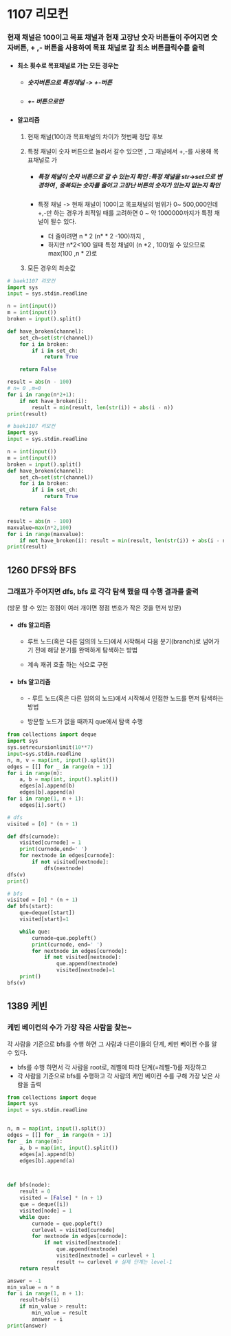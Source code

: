 # 1107 리모컨

### 현재 채널은 100이고 목표 채널과 현재 고장난 숫자 버튼들이 주어지면 숫자버튼, + ,-  버튼을 사용하여  목표 채널로 갈 최소 버튼클릭수를 출력

- #### 최소 횟수로 목표채널로 가는 모든 경우는 

  - #####   숫자버튼으로 특정채널 -> +-버튼  

  - ##### +- 버튼으로만

- #### 알고리즘

  1. 현재 채널(100)과 목표채널의 차이가 첫번째 정답 후보

  2. 특정 채널이 숫자 버튼으로 눌러서 갈수 있으면 , 그 채널에서 +,-를 사용해 목표채널로 가

     - ##### 특정 채널이 숫자 버튼으로 갈 수 있는지 확인 :특정 채널을 str->set으로 변경하여 , 중복되는 숫자를 줄이고 고장난 버튼의 숫자가 있는지 없는지 확인 

     - 특정 채널 -> 현재 채널이 100이고 목표채널의 범위가 0~ 500,000인데  +,-만 하는 경우가 최적일 때를 고려하면 0 ~ 약 1000000까지가 특정 채널이 될수 있다.

       - 더 줄이려면 n * 2 (n* * 2 -100)까지 , 
       - 하지만 n*2<100 일때  특정 채널이 (n *2 , 100)일 수 있으므로 max(100 ,n * 2)로 

  3. 모든 경우의 최솟값

  

```python
# baek1107 리모컨
import sys
input = sys.stdin.readline

n = int(input())
m = int(input())
broken = input().split()

def have_broken(channel):
    set_ch=set(str(channel))
    for i in broken:
        if i in set_ch:
            return True

    return False

result = abs(n - 100)
# n= 0 ,m=0
for i in range(n*2+1):
    if not have_broken(i): 
        result = min(result, len(str(i)) + abs(i - n))
print(result)
```

```python
# baek1107 리모컨
import sys
input = sys.stdin.readline

n = int(input())
m = int(input())
broken = input().split()
def have_broken(channel):
    set_ch=set(str(channel))
    for i in broken:
        if i in set_ch:
            return True

    return False

result = abs(n - 100)
maxvalue=max(n*2,100)
for i in range(maxvalue):
    if not have_broken(i): result = min(result, len(str(i)) + abs(i - n))
print(result)


```



## 1260 DFS와 BFS

### 그래프가 주어지면 dfs, bfs 로 각각 탐색 했을 때 수행 결과를 출력

(방문 할 수 있는 정점이 여러 개이면  정점 번호가 작은 것을 먼저 방문)

- #### dfs 알고리즘

  - 루트 노드(혹은 다른 임의의 노드)에서 시작해서 다음 분기(branch)로 넘어가기 전에 해당 분기를 완벽하게 탐색하는 방법

  - 계속 재귀 호출 하는 식으로 구현

- #### bfs 알고리즘

  - \- 루트 노드(혹은 다른 임의의 노드)에서 시작해서 인접한 노드를 먼저 탐색하는 방법

  - 방문할 노드가 없을 때까지 que에서 탐색 수행


```python
from collections import deque
import sys
sys.setrecursionlimit(10**7)
input=sys.stdin.readline
n, m, v = map(int, input().split())
edges = [[] for _ in range(n + 1)]
for i in range(m):
    a, b = map(int, input().split())
    edges[a].append(b)
    edges[b].append(a)
for i in range(1, n + 1):
    edges[i].sort()

# dfs
visited = [0] * (n + 1)

def dfs(curnode):
    visited[curnode] = 1
    print(curnode,end=' ')
    for nextnode in edges[curnode]:
        if not visited[nextnode]:
            dfs(nextnode)
dfs(v)
print()

# bfs
visited = [0] * (n + 1)
def bfs(start):
    que=deque([start])
    visited[start]=1

    while que:
        curnode=que.popleft()
        print(curnode, end=' ')
        for nextnode in edges[curnode]:
            if not visited[nextnode]:
                que.append(nextnode)
                visited[nextnode]=1
    print()
bfs(v)

```



## 1389 케빈

### 케빈 베이컨의 수가 가장 작은 사람을 찾는~

각 사람을 기준으로 bfs를 수행 하면 그 사람과 다른이들의 단계, 케빈 베이컨 수를 알 수 있다.

- bfs를 수행 하면서 각 사람을 root로,  레벨에 따라 단계(=레벨-1)를 저장하고 
- 각 사람을 기준으로 bfs를 수행하고 각 사람의 케인 베이컨 수를 구해 가장 낮은 사람을 출력




```python
from collections import deque
import sys
input = sys.stdin.readline


n, m = map(int, input().split())
edges = [[] for _ in range(n + 1)]
for _ in range(m):
    a, b = map(int, input().split())
    edges[a].append(b)
    edges[b].append(a)



def bfs(node):
    result = 0
    visited = [False] * (n + 1)
    que = deque([i])
    visited[node] = 1
    while que:
        curnode = que.popleft()
        curlevel = visited[curnode]
        for nextnode in edges[curnode]:
            if not visited[nextnode]:
                que.append(nextnode)
                visited[nextnode] = curlevel + 1
                result += curlevel # 실제 단계는 level-1
    return result

answer = -1
min_value = n * n
for i in range(1, n + 1):
    result=bfs(i)
    if min_value > result:
        min_value = result
        answer = i
print(answer)
```




